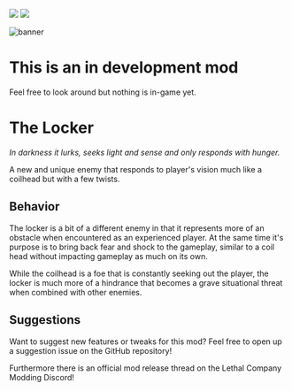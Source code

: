 
<img src="https://img.shields.io/badge/version-0.2.0-0AF" /></a>
<img src="https://img.shields.io/badge/lc--version-v49-000" /></a>

![banner](https://github.com/zealsprince/lc-locker/assets/1859270/120046ff-144a-4e17-b5fb-f973d5fc3a0f)

# This is an in development mod #

Feel free to look around but nothing is in-game yet.

# The Locker #

*In darkness it lurks, seeks light and sense and only responds with hunger.*

A new and unique enemy that responds to player's vision much like a coilhead but with a few twists.

## Behavior ##

The locker is a bit of a different enemy in that it represents more of an obstacle when encountered as an experienced player. At the same time it's purpose is to bring back fear and shock to the gameplay, similar to a coil head without impacting gameplay as much on its own.

While the coilhead is a foe that is constantly seeking out the player, the locker is much more of a hindrance that becomes a grave situational threat when combined with other enemies.

## Suggestions ##

Want to suggest new features or tweaks for this mod? Feel free to open up a suggestion issue on the GitHub repository!

Furthermore there is an official mod release thread on the Lethal Company Modding Discord!